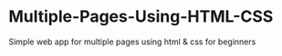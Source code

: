 # Multiple-Pages-Using-HTML-CSS
Simple web app for multiple pages using html &amp; css for beginners

